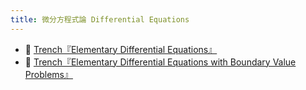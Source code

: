 ```yaml
---
title: 微分方程式論 Differential Equations
---
```


* 📘 [Trench『Elementary Differential Equations』](https://digitalcommons.trinity.edu/mono/8/)
* 📘 [Trench『Elementary Differential Equations with Boundary Value Problems』](https://digitalcommons.trinity.edu/mono/9/)